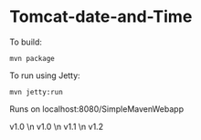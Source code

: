 # Tomcat-date-and-Time

To build:

```mvn package```

To run using Jetty:

```mvn jetty:run```

Runs on localhost:8080/SimpleMavenWebapp

 v1.0
\n v1.0
\n v1.1
\n v1.2
